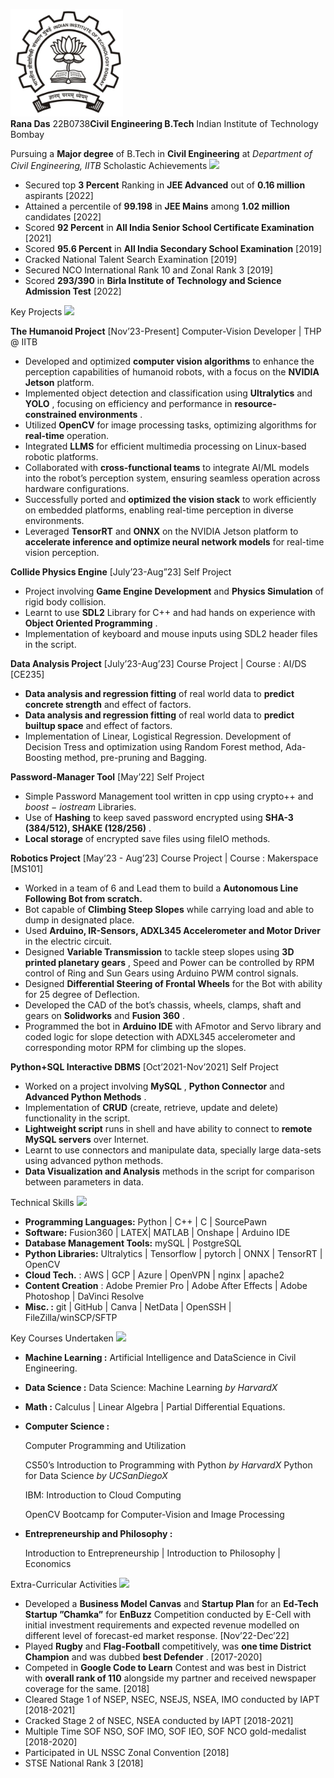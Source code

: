 ![](Aspose.Words.a9d52de5-141d-4652-b5cf-26d1a6302cf9.001.jpeg) \
**Rana Das** 22B0738**Civil Engineering B.Tech**
Indian Institute of Technology Bombay

Pursuing a **Major degree** of B.Tech in **Civil Engineering** at *Department of Civil Engineering, IITB* Scholastic Achievements ![](Aspose.Words.a9d52de5-141d-4652-b5cf-26d1a6302cf9.002.png)

- Secured top **3 Percent** Ranking in **JEE Advanced** out of **0.16 million** aspirants [2022]
- Attained a percentile of **99.198** in **JEE Mains** among **1.02 million** candidates [2022]
- Scored **92 Percent** in **All India Senior School Certificate Examination** [2021]
- Scored **95.6 Percent** in **All India Secondary School Examination** [2019]
- Cracked National Talent Search Examination [2019]
- Secured NCO International Rank 10 and Zonal Rank 3 [2019]
- Scored **293/390** in **Birla Institute of Technology and Science Admission Test** [2022]

Key Projects ![](Aspose.Words.a9d52de5-141d-4652-b5cf-26d1a6302cf9.003.png)

**The Humanoid Project** [Nov’23-Present] Computer-Vision Developer | THP @ IITB

- Developed and optimized **computer vision algorithms** to enhance the perception capabilities of humanoid robots, with a focus on the **NVIDIA Jetson** platform.
- Implemented object detection and classification using **Ultralytics** and **YOLO** , focusing on efficiency and performance in **resource-constrained environments** .
- Utilized **OpenCV** for image processing tasks, optimizing algorithms for **real-time** operation.
- Integrated **LLMS** for efficient multimedia processing on Linux-based robotic platforms.
- Collaborated with **cross-functional teams** to integrate AI/ML models into the robot’s perception system, ensuring seamless operation across hardware configurations.
- Successfully ported and **optimized the vision stack** to work efficiently on embedded platforms, enabling real-time perception in diverse environments.
- Leveraged **TensorRT** and **ONNX** on the NVIDIA Jetson platform to **accelerate inference and optimize neural network models** for real-time vision perception.

**Collide Physics Engine** [July’23-Aug”23] Self Project

- Project involving **Game Engine Development** and **Physics Simulation** of rigid body collision.
- Learnt to use **SDL2** Library for C++ and had hands on experience with **Object Oriented Programming** .
- Implementation of keyboard and mouse inputs using SDL2 header files in the script.

**Data Analysis Project** [July’23-Aug’23] Course Project | Course : AI/DS [CE235]

- **Data analysis and regression fitting** of real world data to **predict concrete strength** and effect of factors.
- **Data analysis and regression fitting** of real world data to **predict builtup space** and effect of factors.
- Implementation of Linear, Logistical Regression. Development of Decision Tress and optimization using Random Forest method, Ada-Boosting method, pre-pruning and Bagging.

**Password-Manager Tool** [May’22] Self Project

- Simple Password Management tool written in cpp using crypto++ and *boost* − *iostream* Libraries.
- Use of **Hashing** to keep saved password encrypted using **SHA-3 (384/512), SHAKE (128/256)** .
- **Local storage** of encrypted save files using fileIO methods.

**Robotics Project** [May’23 - Aug’23] Course Project | Course : Makerspace [MS101]

- Worked in a team of 6 and Lead them to build a **Autonomous Line Following Bot from scratch.**
- Bot capable of **Climbing Steep Slopes** while carrying load and able to dump in designated place.
- Used **Arduino, IR-Sensors, ADXL345 Accelerometer and Motor Driver** in the electric circuit.
- Designed **Variable Transmission** to tackle steep slopes using **3D printed planetary gears** , Speed and Power can be controlled by RPM control of Ring and Sun Gears using Arduino PWM control signals.
- Designed **Differential Steering of Frontal Wheels** for the Bot with ability for 25 degree of Deflection.
- Developed the CAD of the bot’s chassis, wheels, clamps, shaft and gears on **Solidworks** and **Fusion 360** .
- Programmed the bot in **Arduino IDE** with AFmotor and Servo library and coded logic for slope detection with ADXL345 accelerometer and corresponding motor RPM for climbing up the slopes.

**Python+SQL Interactive DBMS** [Oct’2021-Nov’2021] Self Project

- Worked on a project involving **MySQL** , **Python Connector** and **Advanced Python Methods** .
- Implementation of **CRUD** (create, retrieve, update and delete) functionality in the script.
- **Lightweight script** runs in shell and have ability to connect to **remote MySQL servers** over Internet.
- Learnt to use connectors and manipulate data, specially large data-sets using advanced python methods.
- **Data Visualization and Analysis** methods in the script for comparison between parameters in data.

Technical Skills ![](Aspose.Words.a9d52de5-141d-4652-b5cf-26d1a6302cf9.004.png)

- **Programming Languages:** Python | C++ | C | SourcePawn
- **Software:** Fusion360 | LATEX| MATLAB | Onshape | Arduino IDE
- **Database Management Tools:** mySQL | PostgreSQL
- **Python Libraries:** Ultralytics | Tensorflow | pytorch | ONNX | TensorRT | OpenCV
- **Cloud Tech.** : AWS | GCP | Azure | OpenVPN | nginx | apache2
- **Content Creation** : Adobe Premier Pro | Adobe After Effects | Adobe Photoshop | DaVinci Resolve
- **Misc. :** git | GitHub | Canva | NetData | OpenSSH | FileZilla/winSCP/SFTP

Key Courses Undertaken ![](Aspose.Words.a9d52de5-141d-4652-b5cf-26d1a6302cf9.005.png)

- **Machine Learning :** Artificial Intelligence and DataScience in Civil Engineering.
- **Data Science :** Data Science: Machine Learning *by HarvardX*
- **Math :** Calculus | Linear Algebra | Partial Differential Equations.
- **Computer Science :**

  Computer Programming and Utilization

  CS50’s Introduction to Programming with Python *by HarvardX* Python for Data Science *by UCSanDiegoX*

  IBM: Introduction to Cloud Computing

  OpenCV Bootcamp for Computer-Vision and Image Processing

- **Entrepreneurship and Philosophy :**

  Introduction to Entrepreneurship | Introduction to Philosophy | Economics

Extra-Curricular Activities ![](Aspose.Words.a9d52de5-141d-4652-b5cf-26d1a6302cf9.006.png)

- Developed a **Business Model Canvas** and **Startup Plan** for an **Ed-Tech Startup ”Chamka”** for **EnBuzz** Competition conducted by E-Cell with initial investment requirements and expected revenue modelled on different level of forecast-ed market response. [Nov’22-Dec’22]
- Played **Rugby** and **Flag-Football** competitively, was **one time District Champion** and was dubbed **best Defender** . [2017-2020]
- Competed in **Google Code to Learn** Contest and was best in District with **overall rank of 110** alongside my partner and received newspaper coverage for the same. [2018]
- Cleared Stage 1 of NSEP, NSEC, NSEJS, NSEA, IMO conducted by IAPT [2018-2021]
- Cracked Stage 2 of NSEC, NSEA conducted by IAPT [2018-2021]
- Multiple Time SOF NSO, SOF IMO, SOF IEO, SOF NCO gold-medalist [2018-2020]
- Participated in UL NSSC Zonal Convention [2018]
- STSE National Rank 3 [2018]
